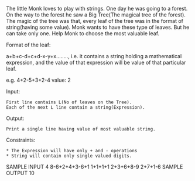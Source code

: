 The little Monk loves to play with strings. One day he was going to a forest. On the way to the forest he saw a Big Tree(The magical tree of the forest). The magic of the tree was that, every leaf of the tree was in the format of string(having some value). Monk wants to have these type of leaves. But he can take only one. Help Monk to choose the most valuable leaf.

Format of the leaf:

a+b+c-d+c+d-x-y+x........, i.e. it contains a string holding a mathematical expression, and the value of that expression will be value of that particular leaf.

e.g. 4+2-5+3+2-4
    value: 2
    
Input:

    First line contains L(No of leaves on the Tree).
    Each of the next L line contain a string(Expression).

Output:

    Print a single line having value of most valuable string.

Constraints:

    * The Expression will have only + and - operations
    * String will contain only single valued digits.

SAMPLE INPUT 
4
8-6+2+4+3-6+1
1+1+1+1
2+3+6+8-9
2+7+1-6
SAMPLE OUTPUT 
10
